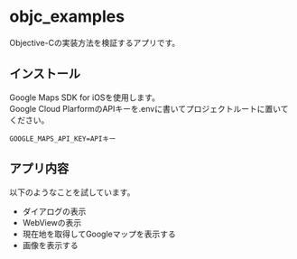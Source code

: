 # objc_examples

Objective-Cの実装方法を検証するアプリです。

## インストール

Google Maps SDK for iOSを使用します。<br/>
Google Cloud PlarformのAPIキーを.envに書いてプロジェクトルートに置いてください。

```
GOOGLE_MAPS_API_KEY=APIキー
```

## アプリ内容

以下のようなことを試しています。

- ダイアログの表示
- WebViewの表示
- 現在地を取得してGoogleマップを表示する
- 画像を表示する
